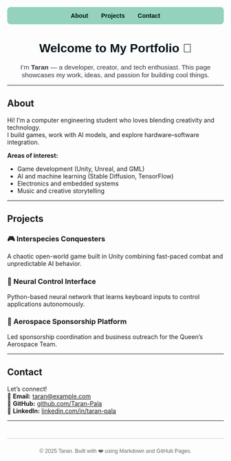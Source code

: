 <!-- Title (for search engines, not visible) -->
<h1 style="display: none;">Taran's Portfolio</h1>

<!-- Navigation Bar -->
<div style="
  background-color:#94d2bd;
  padding:12px 20px;
  border-radius:8px;
  margin-bottom:40px;
  display:flex;
  justify-content:center;
  gap:30px;
  font-family:Arial, sans-serif;
">
  <a href="#about" style="color:#001219; font-weight:bold; text-decoration:none;">About</a>
  <a href="#projects" style="color:#001219; font-weight:bold; text-decoration:none;">Projects</a>
  <a href="#contact" style="color:#001219; font-weight:bold; text-decoration:none;">Contact</a>
</div>

<!-- Header -->
<div style="text-align:center; font-family:Arial, sans-serif;">
  <h1 style="color:#001219;">Welcome to My Portfolio 👋</h1>
  <p style="font-size:1.1em; color:#334; max-width:600px; margin:auto;">
    I’m <strong>Taran</strong> — a developer, creator, and tech enthusiast.  
    This page showcases my work, ideas, and passion for building cool things.
  </p>
</div>

---

## <a id="about"></a>About

Hi! I’m a computer engineering student who loves blending creativity and technology.  
I build games, work with AI models, and explore hardware–software integration.  

**Areas of interest:**
- Game development (Unity, Unreal, and GML)
- AI and machine learning (Stable Diffusion, TensorFlow)
- Electronics and embedded systems
- Music and creative storytelling

---

## <a id="projects"></a>Projects

### 🎮 Interspecies Conquesters
A chaotic open-world game built in Unity combining fast-paced combat and unpredictable AI behavior.

### 🤖 Neural Control Interface
Python-based neural network that learns keyboard inputs to control applications autonomously.

### 🚀 Aerospace Sponsorship Platform
Led sponsorship coordination and business outreach for the Queen’s Aerospace Team.

---

## <a id="contact"></a>Contact

Let’s connect!  
📧 **Email:** [taran@example.com](mailto:taran@example.com)  
🐙 **GitHub:** [github.com/Taran-Pala](https://github.com/Taran-Pala)  
💼 **LinkedIn:** [linkedin.com/in/taran-pala](https://linkedin.com/in/taran-pala)

---

<div style="
  margin-top:40px;
  font-size:0.9em;
  color:#666;
  border-top:1px solid #ccc;
  padding-top:20px;
  text-align:center;
  font-family:Arial, sans-serif;
">
  © 2025 Taran. Built with ❤️ using Markdown and GitHub Pages.
</div>
